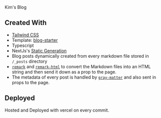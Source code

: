 Kim's Blog

## Created With

- [Tailwind CSS](https://tailwindcss.com)
- Template: [blog-starter](https://github.com/vercel/next.js/tree/canary/examples/blog-starter)
- Typescript
- NextJs's [Static Generation](https://nextjs.org/docs/basic-features/pages)
- Blog posts dynamically created from every markdown file stored in  `/_posts` directory
- [`remark`](https://github.com/remarkjs/remark) and [`remark-html`](https://github.com/remarkjs/remark-html) to convert the Markdown files into an HTML string and then send it down as a prop to the page.
- The metadata of every post is handled by [`gray-matter`](https://github.com/jonschlinkert/gray-matter) and also sent in props to the page.

## Deployed

Hosted and Deployed with vercel on every commit.
